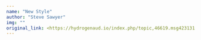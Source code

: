 ```yaml
---
name: "New Style"
author: "Steve Sawyer"
img: ""
original_link: <https://hydrogenaud.io/index.php/topic,46619.msg423131.html#msg423131>
---
```

